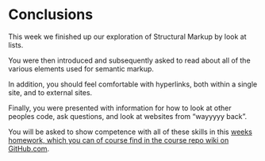 
# Conclusions

This week we finished up our exploration of Structural Markup by look at lists. 

You were then introduced and subsequently asked to read about all of the various elements used for semantic markup. 

In addition, you should feel comfortable with hyperlinks, both within a single site, and to external sites. 

Finally, you were presented with information for how to look at other peoples code, ask questions, and look at websites from “wayyyyy back”. 

You will be asked to show competence with all of these skills in this [weeks homework, which you can of course find in the course repo wiki on GitHub.com](https://github.com/Montana-Media-Arts/341-work/wiki/Week-4-HW).
